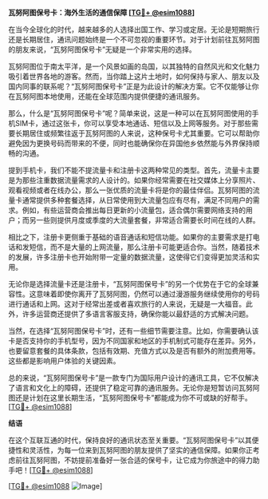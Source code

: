 **瓦努阿图保号卡：海外生活的通信保障 [[TG💪+ @esim1088](https://t.me/s/esim1088)]**

在当今全球化的时代，越来越多的人选择出国工作、学习或定居。无论是短期旅行还是长期居住，通讯问题始终是一个不可忽视的重要环节。对于计划前往瓦努阿图的朋友来说，“瓦努阿图保号卡”无疑是一个非常实用的选择。

瓦努阿图位于南太平洋，是一个风景如画的岛国，以其独特的自然风光和文化魅力吸引着世界各地的游客。然而，当你踏上这片土地时，如何保持与家人、朋友以及国内同事的联系呢？“瓦努阿图保号卡”正是为此设计的解决方案。它不仅能够让你在瓦努阿图本地使用，还能在全球范围内提供便捷的通讯服务。

那么，什么是“瓦努阿图保号卡”呢？简单来说，这是一种可以在瓦努阿图使用的手机SIM卡，通过这张卡，你可以享受本地通话、短信以及上网等服务。对于那些需要长期居住或频繁往返于瓦努阿图的人来说，这种保号卡尤其重要。它可以帮助你避免因为更换号码而带来的不便，同时也能确保你在异国他乡依然能与外界保持顺畅的沟通。

提到手机卡，我们不能不提流量卡和注册卡这两种常见的类型。首先，流量卡主要是为那些注重数据流量需求的人设计的。如果你经常需要在社交媒体上分享照片、观看视频或者在线办公，那么一张优质的流量卡将是你的最佳伴侣。瓦努阿图的流量卡通常提供多种套餐选择，从日常使用到大流量包应有尽有，满足不同用户的需求。例如，有些运营商会推出每日更新的小流量包，适合偶尔需要网络支持的用户；而另一些则提供月度或季度的大流量套餐，非常适合需要长时间在线的人群。

相比之下，注册卡更侧重于基础的语音通话和短信功能。如果你的主要需求是打电话和发短信，而不是大量的上网流量，那么注册卡可能更适合你。当然，随着技术的发展，许多注册卡也开始附带一定量的数据流量，这使得它们变得更加灵活和实用。

无论你是选择流量卡还是注册卡，“瓦努阿图保号卡”的另一个优势在于它的全球兼容性。这意味着即使你离开了瓦努阿图，仍然可以通过漫游服务继续使用你的号码进行通话和上网。这对于经常出差或者喜欢旅行的人来说，无疑是一大福音。此外，许多运营商还提供了多语言客服支持，确保你能以最舒适的方式解决问题。

当然，在选择“瓦努阿图保号卡”时，还有一些细节需要注意。比如，你需要确认该卡是否支持你的手机型号，因为不同国家和地区的手机制式可能存在差异。另外，也要留意套餐的具体条款，包括有效期、充值方式以及是否有额外的附加费用等。这些都是影响用户体验的关键因素。

总的来说，“瓦努阿图保号卡”是一款专门为国际用户设计的通讯工具，它不仅解决了语言和文化上的障碍，还提供了稳定可靠的通讯服务。无论你是短暂访问瓦努阿图还是计划在这里长期生活，“瓦努阿图保号卡”都能成为你不可或缺的好帮手。[[TG💪+ @esim1088](https://t.me/s/esim1088)]

**结语**

在这个互联互通的时代，保持良好的通讯状态至关重要。“瓦努阿图保号卡”以其便捷性和灵活性，为每一位来到瓦努阿图的朋友提供了坚实的通信保障。如果你正考虑前往瓦努阿图，不妨提前准备好一张合适的保号卡，让它成为你旅途中的得力助手吧！[[TG💪+ @esim1088](https://t.me/s/esim1088)] 

[[TG💪+ @esim1088](https://t.me/s/esim1088) ![Image](https://i.postimg.cc/4NQfJmqS/Snipaste-2025-05-13-00-14-12.png)]